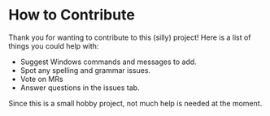 # How to Contribute
Thank you for wanting to contribute to this (silly) project! Here is a list of things you could help with:
* Suggest Windows commands and messages to add.
* Spot any spelling and grammar issues.
* Vote on MRs
* Answer questions in the issues tab.

Since this is a small hobby project, not much help is needed at the moment. 
